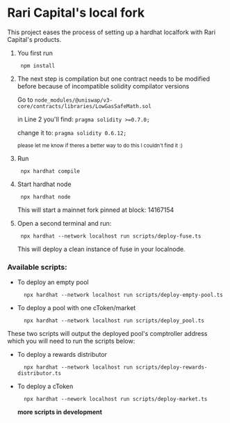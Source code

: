 # Rari Capital's local fork

This project eases the process of setting up a hardhat localfork with Rari Capital's products.

1. You first run 

		npm install 

2. The next step is compilation but one contract needs to be modified before because of incompatible solidity compilator versions

    Go to `node_modules/@uniswap/v3-core/contracts/libraries/LowGasSafeMath.sol`

    in Line 2 you'll find:
        `pragma solidity >=0.7.0;`

    change it to:
        `pragma solidity 0.6.12;`
        
     <sub>please let me know if theres a better way to do this I couldn't find it :)</sub>

3. Run

		npx hardhat compile
        
4. Start hardhat node

		npx hardhat node
        
      This will start a mainnet fork pinned at block: 14167154
      
5. Open a second terminal and run:

		npx hardhat --network localhost run scripts/deploy-fuse.ts
        
      This will deploy a clean instance of fuse in your localnode.
      
      
### Available scripts:  

- To deploy an empty pool

		npx hardhat --network localhost run scripts/deploy-empty-pool.ts

- To deploy a pool with one cToken/market

		npx hardhat --network localhost run scripts/deploy_pool.ts
        
These two scripts will output the deployed pool's comptroller address which you will need to run the scripts below:

- To deploy a rewards distributor

		npx hardhat --network localhost run scripts/deploy-rewards-distributor.ts 

- To deploy a cToken

		npx hardhat --nework localhost run scripts/deploy-market.ts
        
        
   **more scripts in development**
        

<!-- 
# Performance optimizations

For faster runs of your tests and scripts, consider skipping ts-node's type checking by setting the environment variable `TS_NODE_TRANSPILE_ONLY` to `1` in hardhat's environment. For more details see [the documentation](https://hardhat.org/guides/typescript.html#performance-optimizations). -->
